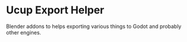 # Ucup Export Helper
Blender addons to helps exporting various things to Godot and probably other engines.
